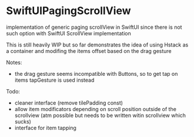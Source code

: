 # SwiftUIPagingScrollView
implementation of generic paging scrollView in SwiftUI since there is not such option with SwiftUI ScrollView implementation

This is still heavily WIP but so far demonstrates the idea of using Hstack as a container and modifing the items offset based on the drag gesture

Notes:
* the drag gesture seems incompatible with Buttons, so to get tap on items tapGesture is used instead

Todo:
* cleaner interface (remove tilePadding const)
* allow item modificators depending on scroll position outside of the scrollview (atm possible but needs to be written witin scrollview which sucks)
* interface for item tapping

